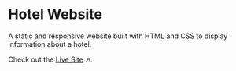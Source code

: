 # Hotel Website

A static and responsive website built with HTML and CSS to display information about a hotel. 

Check out the [Live Site](https://sidneyshafer.github.io/hotel-website) ↗️.